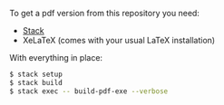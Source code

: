 To get a pdf version from this repository you need:

- [Stack](https://www.haskellstack.org)
- XeLaTeX (comes with your usual LaTeX installation)

With everything in place:

~~~bash
$ stack setup
$ stack build
$ stack exec -- build-pdf-exe --verbose
~~~
